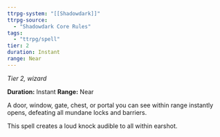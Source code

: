 ```yaml
---
ttrpg-system: "[[Shadowdark]]"
ttrpg-source: 
  - "Shadowdark Core Rules"
tags:
  - "ttrpg/spell"
tier: 2
duration: Instant
range: Near
---
```

*Tier 2, wizard*

**Duration:** Instant
**Range:** Near

A door, window, gate, chest, or portal you can see within range instantly opens, defeating all mundane locks and barriers.

This spell creates a loud knock audible to all within earshot.


